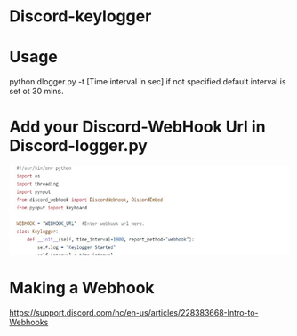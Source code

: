 # Discord-keylogger
# Usage
  python dlogger.py -t [Time interval in sec] if not specified default interval is set ot 30 mins.
  # Add your Discord-WebHook Url in Discord-logger.py
  ![IMG](https://github.com/Satwik26/Discord-keylogger/blob/main/Screenshot%202022-02-02%20135649.jpg)
# Making a Webhook
  https://support.discord.com/hc/en-us/articles/228383668-Intro-to-Webhooks
